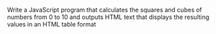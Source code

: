 Write a JavaScript program that calculates the squares and cubes of numbers from 0 to 10 and outputs HTML text that displays the resulting values in an HTML table format
